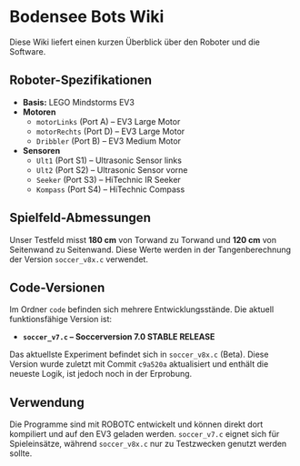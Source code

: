 # Bodensee Bots Wiki

Diese Wiki liefert einen kurzen Überblick über den Roboter und die Software.

## Roboter-Spezifikationen

- **Basis:** LEGO Mindstorms EV3
- **Motoren**
  - `motorLinks` (Port A) – EV3 Large Motor
  - `motorRechts` (Port D) – EV3 Large Motor
  - `Dribbler` (Port B) – EV3 Medium Motor
- **Sensoren**
  - `Ult1` (Port S1) – Ultrasonic Sensor links
  - `Ult2` (Port S2) – Ultrasonic Sensor vorne
  - `Seeker` (Port S3) – HiTechnic IR Seeker
  - `Kompass` (Port S4) – HiTechnic Compass

## Spielfeld-Abmessungen

Unser Testfeld misst **180&nbsp;cm** von Torwand zu Torwand und
**120&nbsp;cm** von Seitenwand zu Seitenwand. Diese Werte werden in der
Tangenberechnung der Version `soccer_v8x.c` verwendet.

## Code-Versionen

Im Ordner `code` befinden sich mehrere Entwicklungsstände. Die aktuell funktionsfähige Version ist:

- **`soccer_v7.c` – Soccerversion 7.0 STABLE RELEASE**

Das aktuellste Experiment befindet sich in `soccer_v8x.c` (Beta). Diese Version wurde zuletzt mit Commit `c9a520a` aktualisiert und enthält die neueste Logik, ist jedoch noch in der Erprobung.

## Verwendung

Die Programme sind mit ROBOTC entwickelt und können direkt dort kompiliert und auf den EV3 geladen werden. `soccer_v7.c` eignet sich für Spieleinsätze, während `soccer_v8x.c` nur zu Testzwecken genutzt werden sollte.

